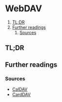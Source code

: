 # WebDAV

1. [TL;DR](#tldr)
1. [Further readings](#further-readings)
   1. [Sources](#sources)

## TL;DR

<!-- Uncomment if used
<details>
  <summary>Installation and configuration</summary>
</details>
-->

<!-- Uncomment if used
<details>
  <summary>Usage</summary>
</details>
-->

<!-- Uncomment if used
<details>
  <summary>Real world use cases</summary>
</details>
-->

## Further readings

### Sources

- [CalDAV]
- [CardDAV]

<!--
  Reference
  ═╬═Time══
  -->

<!-- In-article sections -->
<!-- Knowledge base -->
[caldav]: caldav.md
[carddav]: carddav.md

<!-- Files -->
<!-- Upstream -->
<!-- Others -->
